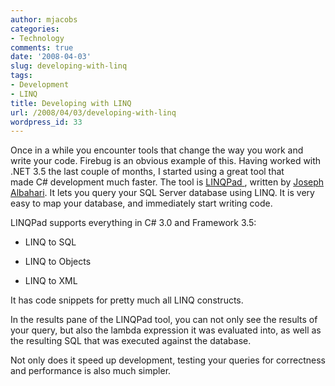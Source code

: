 ```yaml
---
author: mjacobs
categories:
- Technology
comments: true
date: '2008-04-03'
slug: developing-with-linq
tags:
- Development
- LINQ
title: Developing with LINQ
url: /2008/04/03/developing-with-linq
wordpress_id: 33
---
```



Once in a while you encounter tools that change the way you work and write your code. Firebug is an obvious example of this. Having worked with .NET 3.5 the last couple of months, I started using a great tool that made C# development much faster. The tool is [LINQPad ](http://www.linqpad.net/), written by [Joseph Albahari](http://www.albahari.com/). It lets you query your SQL Server database using LINQ. It is very easy to map your database, and immediately start writing code.

LINQPad supports everything in C# 3.0 and Framework 3.5:



	
  * LINQ to SQL

	
  * LINQ to Objects

	
  * LINQ to XML


It has code snippets for pretty much all LINQ constructs.

In the results pane of the LINQPad tool, you can not only see the results of your query, but also the lambda expression it was evaluated into, as well as the resulting SQL that was executed against the database.

Not only does it speed up development, testing your queries for correctness and performance is also much simpler.
